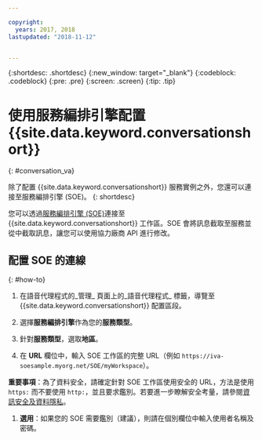 ```yaml
---

copyright:
  years: 2017, 2018
lastupdated: "2018-11-12"


---
```


{:shortdesc: .shortdesc}
{:new_window: target="_blank"}
{:codeblock: .codeblock}
{:pre: .pre}
{:screen: .screen}
{:tip: .tip}

# 使用服務編排引擎配置 {{site.data.keyword.conversationshort}}
{: #conversation_va}

除了配置 {{site.data.keyword.conversationshort}} 服務實例之外，您還可以連接至服務編排引擎 (SOE)。
{: shortdesc}

您可以透過[服務編排引擎 (SOE)](about.html#arch-soe)連接至 {{site.data.keyword.conversationshort}} 工作區。SOE 會將訊息截取至服務並從中截取訊息，讓您可以使用協力廠商 API 進行修改。

## 配置 SOE 的連線
{: #how-to}

1. 在語音代理程式的_管理_ 頁面上的_語音代理程式_ 標籤，導覽至 {{site.data.keyword.conversationshort}} 配置區段。

1. 選擇**服務編排引擎**作為您的**服務類型**。

1. 針對**服務類型**，選取**地區**。

1. 在 **URL** 欄位中，輸入 SOE 工作區的完整 URL（例如 `https://iva-soesample.myorg.net/SOE/myWorkspace`）。

  **重要事項**：為了資料安全，請確定針對 SOE 工作區使用安全的 URL，方法是使用 `https:` 而不要使用 `http:`，並且要求鑑別。若要進一步瞭解安全考量，請參閱[資訊安全及資料隱私](infosec.html)。

1. **選用**：如果您的 SOE 需要鑑別（建議），則請在個別欄位中輸入使用者名稱及密碼。
